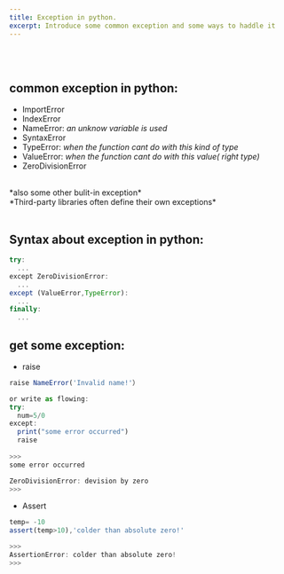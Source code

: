 ```yaml
---
title: Exception in python.
excerpt: Introduce some common exception and some ways to haddle it
---
```

<br/><br/>

## common exception in python:

- ImportError
- IndexError
- NameError: *an unknow variable is used*
- SyntaxError
- TypeError: *when the function cant do with this kind of type*
- ValueError: *when the function cant do with this value( right type)*
- ZeroDivisionError
<br/>
*also some other bulit-in exception* <br/>*Third-party libraries often define their own exceptions*
<br/><br/>

## Syntax about exception in python:
```javascript
try:
  ...
except ZeroDivisionError:
  ...
except (ValueError,TypeError):
  ...
finally:
  ...
```

## get some exception:

- raise
```javascript
raise NameError('Invalid name!'）

or write as flowing:
try:
  num=5/0
except:
  print("some error occurred")
  raise
  
>>>
some error occurred

ZeroDivisionError: devision by zero
>>>
```

- Assert

```javascript
temp= -10
assert(temp>10),'colder than absolute zero!'

>>>
AssertionError: colder than absolute zero!
>>>
```
